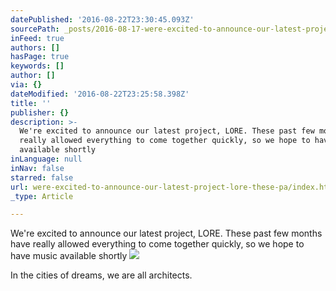 ```yaml
---
datePublished: '2016-08-22T23:30:45.093Z'
sourcePath: _posts/2016-08-17-were-excited-to-announce-our-latest-project-lore-these-pa.md
inFeed: true
authors: []
hasPage: true
keywords: []
author: []
via: {}
dateModified: '2016-08-22T23:25:58.398Z'
title: ''
publisher: {}
description: >-
  We're excited to announce our latest project, LORE. These past few months have
  really allowed everything to come together quickly, so we hope to have music
  available shortly
inLanguage: null
inNav: false
starred: false
url: were-excited-to-announce-our-latest-project-lore-these-pa/index.html
_type: Article

---
```

We're excited to announce our latest project, LORE. These past few months have really allowed everything to come together quickly, so we hope to have music available shortly
![](https://the-grid-user-content.s3-us-west-2.amazonaws.com/fbf8ff1c-7815-49b3-ad64-18b1a67875c3.jpg)

In the cities of dreams, we are all architects.